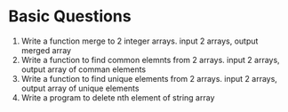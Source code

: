 # Basic Questions

1. Write a function merge to 2 integer arrays. input 2 arrays, output merged array
2. Write a function to find common elemnts from 2 arrays. input 2 arrays, output array of comman elements
3. Write a function to find unique elements from 2 arrays. input 2 arrays, output array of unique elements
4. Write a program to delete nth element of string array